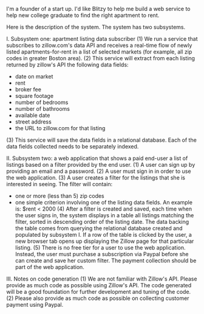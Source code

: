 I'm a founder of a start up. I'd like Blitzy to help me build a web service to help new college graduate to find the right apartment to rent.

Here is the description of the system. The system has two subsystems.

I. Subsystem one: apartment listing data subscriber
(1) We run a service that subscribes to zillow.com's data API and receives a real-time flow of newly listed apartments-for-rent in a list of selected markets (for example, all zip codes in greater Boston area).
(2) This service will extract from each listing returned by zillow's API the following data fields:
  - date on market
  - rent
  - broker fee
  - square footage
  - number of bedrooms
  - number of bathrooms
  - available date
  - street address
  - the URL to zillow.com for that listing

(3) This service will save the data fields in a relational database. Each of the data fields collected needs to be separately indexed.

II. Subsystem two: a web application that shows a paid end-user a list of listings based on a filter provided by the end user.
(1) A user can sign up by providing an email and a password.
(2) A user must sign in in order to use the web application.
(3) A user creates a filter for the listings that she is interested in seeing. The filter will contain:
  - one or more (less than 5) zip codes
  - one simple criterion involving one of the listing data fields. An example is: $rent < 2000
(4) After a filter is created and saved, each time when the user signs in, the system displays in a table all listings matching the filter, sorted in descending order of the listing date. The data backing the table comes from querying the relational database created and populated by subsystem I. If a row of the table is clicked by the user, a new browser tab opens up displaying the Zillow page for that particular listing.
(5) There is no free tier for a user to use the web application. Instead, the user must purchase a subscription via Paypal before she can create and save her custom filter. The payment collection should be part of the web application.


III. Notes on code generation
(1) We are not familiar with Zillow's API. Please provide as much code as possible using Zillow's API. The code generated will be a good foundation for further development and tuning of the code.
(2) Please also provide as much code as possible on collecting customer payment using Paypal.